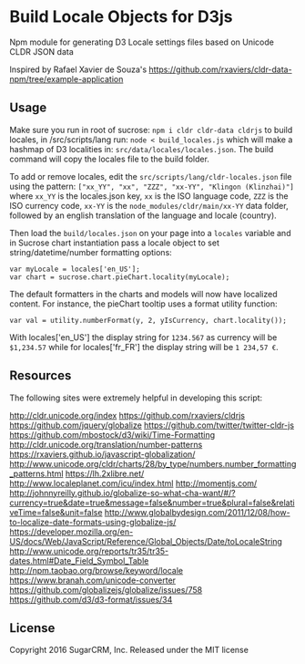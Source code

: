 # Build Locale Objects for D3js

Npm module for generating D3 Locale settings files based on Unicode CLDR JSON data

Inspired by Rafael Xavier de Souza's
https://github.com/rxaviers/cldr-data-npm/tree/example-application

## Usage
Make sure you run in root of sucrose:
    `npm i cldr cldr-data cldrjs`
to build locales, in /src/scripts/lang run:
    `node < build_locales.js`
which will make a hashmap of D3 localities in:
    `src/data/locales/locales.json`.
The build command will copy the locales file to the build folder.

To add or remove locales, edit the `src/scripts/lang/cldr-locales.json` file using the pattern:
    `["xx_YY", "xx", "ZZZ", "xx-YY", "Klingon (Klinzhai)"]`
where `xx_YY` is the locales.json key, `xx` is the ISO language code, `ZZZ` is the ISO currency code,
`xx-YY` is the `node_modules/cldr/main/xx-YY` data folder, followed by an english translation of
the language and locale (country).

Then load the `build/locales.json` on your page into a `locales` variable and in Sucrose chart instantiation pass a locale object to set string/datetime/number formatting options:

    var myLocale = locales['en_US'];
    var chart = sucrose.chart.pieChart.locality(myLocale);

The default formatters in the charts and models will now have localized content.
For instance, the pieChart tooltip uses a format utility function:

    var val = utility.numberFormat(y, 2, yIsCurrency, chart.locality());

With locales['en_US'] the display string for `1234.567` as currency will be `$1,234.57`
while for locales['fr_FR'] the display string will be `1 234,57 €`.

## Resources
The following sites were extremely helpful in developing this script:

http://cldr.unicode.org/index
https://github.com/rxaviers/cldrjs
https://github.com/jquery/globalize
https://github.com/twitter/twitter-cldr-js
https://github.com/mbostock/d3/wiki/Time-Formatting
http://cldr.unicode.org/translation/number-patterns
https://rxaviers.github.io/javascript-globalization/
http://www.unicode.org/cldr/charts/28/by_type/numbers.number_formatting_patterns.html
https://lh.2xlibre.net/
http://www.localeplanet.com/icu/index.html
http://momentjs.com/
http://johnnyreilly.github.io/globalize-so-what-cha-want/#/?currency=true&date=true&message=false&number=true&plural=false&relativeTime=false&unit=false
http://www.globalbydesign.com/2011/12/08/how-to-localize-date-formats-using-globalize-js/
https://developer.mozilla.org/en-US/docs/Web/JavaScript/Reference/Global_Objects/Date/toLocaleString
http://www.unicode.org/reports/tr35/tr35-dates.html#Date_Field_Symbol_Table
http://npm.taobao.org/browse/keyword/locale
https://www.branah.com/unicode-converter
https://github.com/globalizejs/globalize/issues/758
https://github.com/d3/d3-format/issues/34

## License

Copyright 2016 SugarCRM, Inc.
Released under the MIT license
